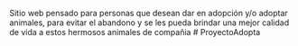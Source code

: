 Sitio web pensado para personas que desean dar en adopción y/o adoptar animales, para evitar el abandono y se les pueda brindar una mejor calidad de vida a estos hermosos animales de compañia # ProyectoAdopta
